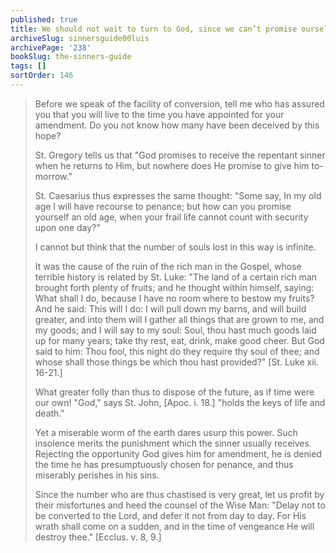 ```yaml
---
published: true
title: We should not wait to turn to God, since we can’t promise ourselves even one more moment of life
archiveSlug: sinnersguide00luis
archivePage: '238'
bookSlug: the-sinners-guide
tags: []
sortOrder: 146
---
```


> Before we speak of the facility of conversion, tell me who has assured you that you will live to the time you have appointed for your amendment. Do you not know how many have been deceived by this hope?
>
> St. Gregory tells us that "God promises to receive the repentant sinner when he returns to Him, but nowhere does He promise to give him to-morrow."
>
> St. Caesarius thus expresses the same thought: "Some say, In my old age I will have recourse to penance; but how can you promise yourself an old age, when your frail life cannot count with security upon one day?"
>
> I cannot but think that the number of souls lost in this way is infinite.
>
> It was the cause of the ruin of the rich man in the Gospel, whose terrible history is related by St. Luke: "The land of a certain rich man brought forth plenty of fruits; and he thought within himself, saying: What shall I do, because I have no room where to bestow my fruits? And he said: This will I do: I will pull down my barns, and will build greater, and into them will I gather all things that are grown to me, and my goods; and I will say to my soul: Soul, thou hast much goods laid up for many years; take thy rest, eat, drink, make good cheer. But God said to him: Thou fool, this night do they require thy soul of thee; and whose shall those things be which thou hast provided?" [St. Luke xii. 16-21.]
>
> What greater folly than thus to dispose of the future, as if time were our own! "God," says St. John, [Apoc. i. 18.] "holds the keys of life and death."
>
> Yet a miserable worm of the earth dares usurp this power. Such insolence merits the punishment which the sinner usually receives. Rejecting the opportunity God gives him for amendment, he is denied the time he has presumptuously chosen for penance, and thus miserably perishes in his sins.
>
> Since the number who are thus chastised is very great, let us profit by their misfortunes and heed the counsel of the Wise Man: "Delay not to be converted to the Lord, and defer it not from day to day. For His wrath shall come on a sudden, and in the time of vengeance He will destroy thee." [Ecclus. v. 8, 9.]
